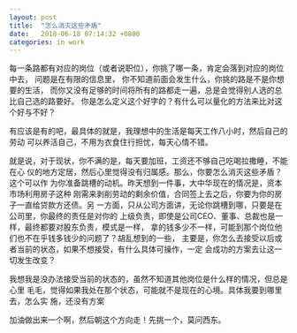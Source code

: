 ```yaml
---
layout: post
title:  "怎么消灭这些矛盾"
date:   2018-06-18 07:14:32 +0800
categories: in work
---
```


每一条路都有对应的岗位（或者说职位），你挑了哪一条，肯定会落到对应的岗位中去，
问题是在有限的信息里， 你不知道前面会发生什么，你挑的路是不是你想要的生活，
而你又没有足够的时间将所有的路都走一遍，总是会觉得别人选的总比自己选的路要好。
你是怎么定义这个好字的？有什么可以量化的方法来比对这个好与不好？

有应该是有的吧，最具体的就是，我理想中的生活是每天工作八小时，然后自己的劳动
可以养活自己，不用为衣食住行担忧，每天心情不错。

就是说，对于现状，你不满的是，每天要加班，工资还不够自己吃喝拉撒睡，不能在心
仪的地方定居，然后心里觉得没有归属感。那么，你要怎么消灭这些矛盾？这个可以作
为你准备跳槽的动机。昨天想到一件事，大中华现在的情况是，资本市场利用房子这种
刚需来剥削劳动的剩余价值，合同签上去之后，你要为你的房子一直给贷款方还债。另
一方面，只从公司方面讲，无论你跳槽到哪，只要是在公司里，你最终的责任是对你的
上级负责，即使是公司CEO、董事、总裁也是一样，最终都要对股东负责，模式是一样，
拿的钱多少不一样，可能到那个岗位他们也不在乎钱多钱少的问题了？胡乱想到的一些，
主要是，你怎么去接受以后或者当前的状态，如果不想接受，有什么具体可操作，一定
会成功的方案去让这一切发生改变？

我想我是没办法接受当前的状态的，虽然不知道其他岗位是什么样的情况，但总是心里
毛毛，觉得如果我处在那个状态，可能就不是现在的心境。具体我要到哪里去，怎么实
施，还没有方案

加油做出来一个啊，然后朝这个方向走！先挑一个，莫问西东。
